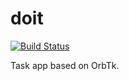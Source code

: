 # doit
[![Build Status](http://h2869596.stratoserver.net/api/badges/flovanco/doit/status.svg)](http://h2869596.stratoserver.net/flovanco/doit)

Task app based on OrbTk.